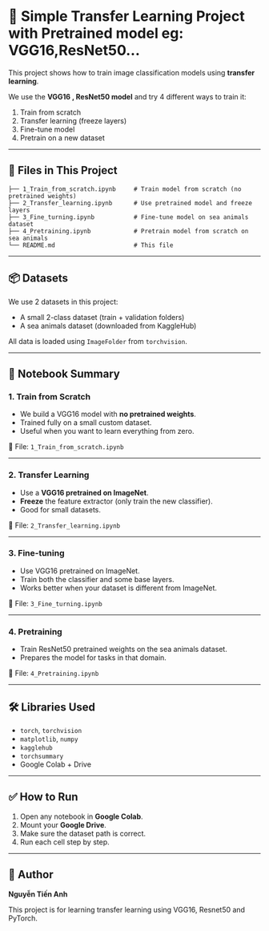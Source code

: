 
# 🧠 Simple Transfer Learning Project with Pretrained model eg: VGG16,ResNet50...

This project shows how to train image classification models using **transfer learning**.

We use the **VGG16 , ResNet50 model** and try 4 different ways to train it:

1. Train from scratch
2. Transfer learning (freeze layers)
3. Fine-tune model
4. Pretrain on a new dataset

---

## 📁 Files in This Project

```
├── 1_Train_from_scratch.ipynb     # Train model from scratch (no pretrained weights)
├── 2_Transfer_learning.ipynb      # Use pretrained model and freeze layers
├── 3_Fine_turning.ipynb           # Fine-tune model on sea animals dataset
├── 4_Pretraining.ipynb            # Pretrain model from scratch on sea animals
└── README.md                      # This file
```

---

## 📦 Datasets

We use 2 datasets in this project:

- A small 2-class dataset (train + validation folders)
- A sea animals dataset (downloaded from KaggleHub)

All data is loaded using `ImageFolder` from `torchvision`.

---

## 📘 Notebook Summary

### 1. Train from Scratch
- We build a VGG16 model with **no pretrained weights**.
- Trained fully on a small custom dataset.
- Useful when you want to learn everything from zero.

📄 File: `1_Train_from_scratch.ipynb`

---

### 2. Transfer Learning
- Use a **VGG16 pretrained on ImageNet**.
- **Freeze** the feature extractor (only train the new classifier).
- Good for small datasets.

📄 File: `2_Transfer_learning.ipynb`

---

### 3. Fine-tuning
- Use VGG16 pretrained on ImageNet.
- Train both the classifier and some base layers.
- Works better when your dataset is different from ImageNet.

📄 File: `3_Fine_turning.ipynb`

---

### 4. Pretraining
- Train ResNet50 pretrained weights on the sea animals dataset.
- Prepares the model for tasks in that domain.

📄 File: `4_Pretraining.ipynb`

---

## 🛠 Libraries Used

- `torch`, `torchvision`
- `matplotlib`, `numpy`
- `kagglehub`
- `torchsummary`
- Google Colab + Drive

---

## ✅ How to Run

1. Open any notebook in **Google Colab**.
2. Mount your **Google Drive**.
3. Make sure the dataset path is correct.
4. Run each cell step by step.

---

## 👤 Author

**Nguyễn Tiến Anh**

This project is for learning transfer learning using VGG16, Resnet50 and PyTorch.

